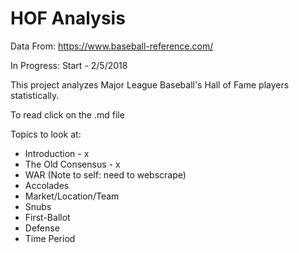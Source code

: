 # HOF Analysis

Data From: https://www.baseball-reference.com/

In Progress: Start - 2/5/2018

This project analyzes Major League Baseball's Hall of Fame players statistically.

To read click on the .md file

Topics to look at:
* Introduction - x
* The Old Consensus - x
* WAR (Note to self: need to webscrape)
* Accolades
* Market/Location/Team
* Snubs
* First-Ballot
* Defense
* Time Period
